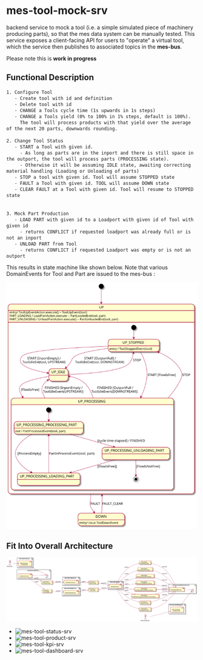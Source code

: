 # mes-tool-mock-srv

backend service to mock a tool (i.e. a simple simulated piece of machinery producing parts), so that the mes data system can be manually tested. This service exposes a client-facing API for users to "operate" a virtual tool, which the service then publishes to associated topics in the **mes-bus**. 

Please note this is **work in progress** 

## Functional Description

	1. Configure Tool
       - Create tool with id and definition
       - Delete tool with id
       - CHANGE a Tools cycle time (1s upwards in 1s steps)
       - CHANGE a Tools yield (0% to 100% in 1% steps, default is 100%). 
         The tool will process products with that yield over the average of the next 20 parts, downwards rounding.
		
	2. Change Tool Status
       - START a Tool with given id. 
         - As long as parts are in the inport and there is still space in the outport, the tool will process parts (PROCESSING state). 
         - Otherwise it will be assuming IDLE state, awaiting correcting material handling (Loading or Unloading of parts)
       - STOP a tool with given id. Tool will assume STOPPED state
       - FAULT a Tool with given id. TOOL will assume DOWN state
       - CLEAR FAULT at a Tool with given id. Tool will resume to STOPPED state

			
	3. Mock Part Production
       - LOAD PART with given id to a Loadport with given id of Tool with given id 
         - returns CONFLICT if requested loadport was already full or is not an inport
       - UNLOAD PART from Tool
         - returns CONFLICT if requested Loadport was empty or is not an outport
		
This results in state machine like shown below. Note that various DomainEvents for Tool and Part are issued to the mes-bus : 

![](doc/tool-fsm.svg)


## Fit Into Overall Architecture
![Overall Architecture](doc/mes-deploy.svg)

* ![mes-tool-status-srv](https://github.com/onouv/mes-tool-status-srv)
* ![mes-tool-product-srv](https://github.com/onouv/mes-tool-product-srv)
* ![mes-tool-kpi-srv](https://github.com/onouv/mes-tool-kpi-srv)
* ![mes-tool-dashboard-srv](https://github.com/onouv/mes-tool-dashboard-srv)



